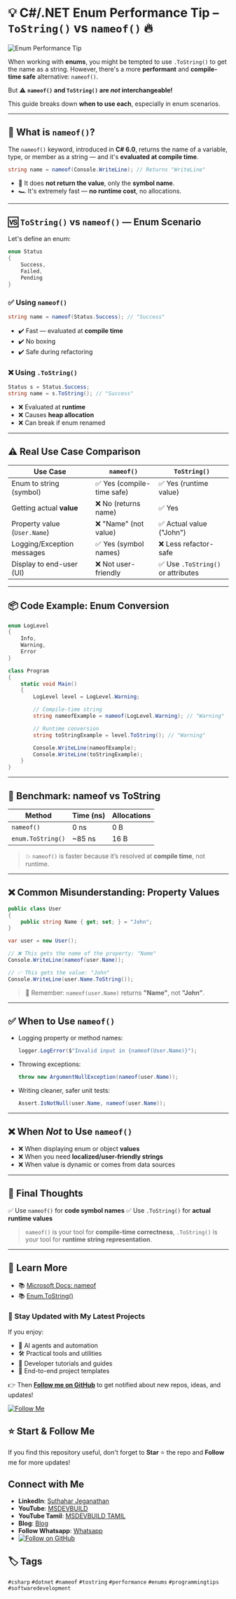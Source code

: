 
# 💡 C#/.NET  Enum Performance Tip – `ToString()` vs `nameof()` 🔥


![Enum Performance Tip](https://github.com/jssuthahar/Article/blob/main/Csharp/Perforamce/Enum.png?raw=true)


When working with **enums**, you might be tempted to use `.ToString()` to get the name as a string. However, there's a more **performant** and **compile-time safe** alternative: `nameof()`.

But ⚠️ **`nameof()` and `ToString()` are *not* interchangeable!**

This guide breaks down **when to use each**, especially in enum scenarios.

---

## 🚀 What is `nameof()`?

The `nameof()` keyword, introduced in **C# 6.0**, returns the name of a variable, type, or member as a string — and it's **evaluated at compile time**.

```csharp
string name = nameof(Console.WriteLine); // Returns "WriteLine"
````

* 🧠 It does **not return the value**, only the **symbol name**.
* 🏎️ It's extremely fast — **no runtime cost**, no allocations.

---

## 🆚 `ToString()` vs `nameof()` — Enum Scenario

Let's define an enum:

```csharp
enum Status
{
    Success,
    Failed,
    Pending
}
```

### ✅ Using `nameof()`

```csharp
string name = nameof(Status.Success); // "Success"
```

* ✔️ Fast — evaluated at **compile time**
* ✔️ No boxing
* ✔️ Safe during refactoring

### ❌ Using `.ToString()`

```csharp
Status s = Status.Success;
string name = s.ToString(); // "Success"
```

* ❌ Evaluated at **runtime**
* ❌ Causes **heap allocation**
* ❌ Can break if enum renamed

---

## ⚠️ Real Use Case Comparison

| Use Case                     | `nameof()`                | `ToString()`                      |
| ---------------------------- | ------------------------- | --------------------------------- |
| Enum to string (symbol)      | ✅ Yes (compile-time safe) | ✅ Yes (runtime value)             |
| Getting actual **value**     | ❌ No (returns name)       | ✅ Yes                             |
| Property value (`User.Name`) | ❌ "Name" (not value)      | ✅ Actual value ("John")           |
| Logging/Exception messages   | ✅ Yes (symbol names)      | ❌ Less refactor-safe              |
| Display to end-user (UI)     | ❌ Not user-friendly       | ✅ Use `.ToString()` or attributes |

---

## 📦 Code Example: Enum Conversion

```csharp
enum LogLevel
{
    Info,
    Warning,
    Error
}

class Program
{
    static void Main()
    {
        LogLevel level = LogLevel.Warning;

        // Compile-time string
        string nameofExample = nameof(LogLevel.Warning); // "Warning"

        // Runtime conversion
        string toStringExample = level.ToString(); // "Warning"

        Console.WriteLine(nameofExample);
        Console.WriteLine(toStringExample);
    }
}
```

---

## 🧪 Benchmark: nameof vs ToString

| Method            | Time (ns) | Allocations |
| ----------------- | --------- | ----------- |
| `nameof()`        | 0 ns      | 0 B         |
| `enum.ToString()` | \~85 ns   | 16 B        |

> 💥 `nameof()` is faster because it’s resolved at **compile time**, not runtime.

---

## ❌ Common Misunderstanding: Property Values

```csharp
public class User
{
    public string Name { get; set; } = "John";
}

var user = new User();

// ❌ This gets the name of the property: "Name"
Console.WriteLine(nameof(user.Name));

// ✅ This gets the value: "John"
Console.WriteLine(user.Name.ToString());
```

> 🔑 Remember: `nameof(user.Name)` returns **"Name"**, not **"John"**.

---

## ✅ When to Use `nameof()`

* Logging property or method names:

  ```csharp
  logger.LogError($"Invalid input in {nameof(User.Name)}");
  ```

* Throwing exceptions:

  ```csharp
  throw new ArgumentNullException(nameof(user.Name));
  ```

* Writing cleaner, safer unit tests:

  ```csharp
  Assert.IsNotNull(user.Name, nameof(user.Name));
  ```

---

## ❌ When *Not* to Use `nameof()`

* ❌ When displaying enum or object **values**
* ❌ When you need **localized/user-friendly strings**
* ❌ When value is dynamic or comes from data sources

---

## 🧠 Final Thoughts

✅ Use `nameof()` for **code symbol names**
✅ Use `.ToString()` for **actual runtime values**

> `nameof()` is your tool for **compile-time correctness**,
> `.ToString()` is your tool for **runtime string representation**.

---

## 🔗 Learn More

* 📚 [Microsoft Docs: nameof](https://learn.microsoft.com/en-us/dotnet/csharp/language-reference/operators/nameof)
* 📚 [Enum.ToString()](https://learn.microsoft.com/en-us/dotnet/api/system.enum.tostring)

### 🔔 Stay Updated with My Latest Projects

If you enjoy:
- 🧠 AI agents and automation
- 🛠️ Practical tools and utilities
- 📘 Developer tutorials and guides
- 🚀 End-to-end project templates

👉 Then **[Follow me on GitHub](https://github.com/jssuthahar)** to get notified about new repos, ideas, and updates!

[![Follow Me](https://img.shields.io/github/followers/jssuthahar?label=Follow&style=social)](https://github.com/jssuthahar)

## ⭐ Start & Follow Me
If you find this repository useful, don't forget to **Star** ⭐ the repo and **Follow** me for more updates!

 ## Connect with Me
- **LinkedIn**: [Suthahar Jeganathan](https://www.linkedin.com/in/jssuthahar/)
- **YouTube**: [MSDEVBUILD](https://www.youtube.com/@MSDEVBUILD)
- **YouTube Tamil**: [MSDEVBUILD TAMIL](https://www.youtube.com/@MSDEVBUILDTamil)
- **Blog**: [Blog](https://www.msdevbuild.com/)
- **Follow Whatsapp**: [Whatsapp](https://www.whatsapp.com/channel/0029Va5j2rHEFeXcTlUhQB0J)
- [![Follow on GitHub](https://img.shields.io/github/followers/jssuthahar?label=Follow&style=social)](https://github.com/jssuthahar)


## 🏷️ Tags

`#csharp` `#dotnet` `#nameof` `#tostring` `#performance` `#enums` `#programmingtips` `#softwaredevelopment`
